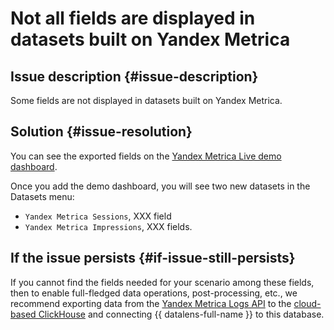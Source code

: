 # Not all fields are displayed in datasets built on Yandex Metrica


## Issue description {#issue-description}

Some fields are not displayed in datasets built on Yandex Metrica.

## Solution {#issue-resolution}

You can see the exported fields on the [Yandex Metrica Live demo dashboard](https://cloud.yandex.ru/marketplace/products/yandex/metrica-live-demo).

Once you add the demo dashboard, you will see two new datasets in the Datasets menu:
* `Yandex Metrica Sessions`, XXX field
* `Yandex Metrica Impressions`, XXX fields.

## If the issue persists {#if-issue-still-persists}

If you cannot find the fields needed for your scenario among these fields, then to enable full-fledged data operations, post-processing, etc., we recommend exporting data from the [Yandex Metrica Logs API](https://yandex.ru/dev/metrika/doc/api2/logs/intro.html)  to the [cloud-based ClickHouse](../../../managed-clickhouse/) and connecting {{ datalens-full-name }} to this database.
